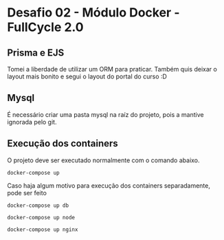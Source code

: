 # Desafio 02 - Módulo Docker - FullCycle 2.0

## Prisma e EJS

Tomei a liberdade de utilizar um ORM para praticar. Também quis deixar o layout mais bonito e segui o layout do portal do curso :D

## Mysql

É necessário criar uma pasta mysql na raíz do projeto, pois a mantive ignorada pelo git.

## Execução dos containers

O projeto deve ser executado normalmente com o comando abaixo.

```
docker-compose up
```

Caso haja algum motivo para execução dos containers separadamente, pode ser feito

```
docker-compose up db

docker-compose up node

docker-compose up nginx

```